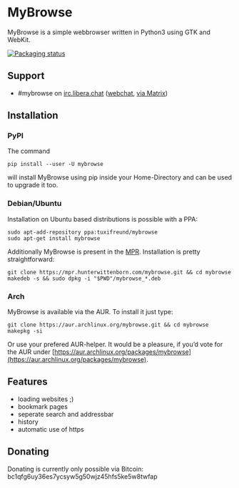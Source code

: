 
# MyBrowse

MyBrowse is a simple webbrowser written in Python3 using GTK and WebKit.

[![Packaging status](https://repology.org/badge/vertical-allrepos/mybrowse.svg)](https://repology.org/project/mybrowse/versions)

## Support

 * #mybrowse on [irc.libera.chat](https://libera.chat) ([webchat](https://web.libera.chat/?channel=#mybrowse), [via Matrix](https://matrix.to/#/#mybrowse:libera.chat))

## Installation

### PyPI

The command

    pip install --user -U mybrowse

will install MyBrowse using pip inside your Home-Directory and can be used to upgrade it too.

### Debian/Ubuntu

Installation on Ubuntu based distributions is possible with a PPA:

    sudo apt-add-repository ppa:tuxifreund/mybrowse
    sudo apt-get install mybrowse

Additionally MyBrowse is present in the [MPR](https://mpr.hunterwittenborn.com/packages/mybrowse). Installation is pretty straightforward:

    git clone https://mpr.hunterwittenborn.com/mybrowse.git && cd mybrowse
    makedeb -s && sudo dpkg -i "$PWD"/mybrowse_*.deb

### Arch

MyBrowse is available via the AUR. To install it just type:

    git clone https://aur.archlinux.org/mybrowse.git && cd mybrowse
    makepkg -si

Or use your prefered AUR-helper. It would be a pleasure, if you’d vote for the AUR under [https://aur.archlinux.org/packages/mybrowse](https://aur.archlinux.org/packages/mybrowse).

## Features

 * loading websites ;)
 * bookmark pages
 * seperate search and addressbar
 * history
 * automatic use of https

## Donating

Donating is currently only possible via Bitcoin: bc1qfg6uy36es7ycsyw5g50wjz45hfs5ke5w8twfap
